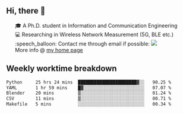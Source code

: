 <h2 > Hi, there 👋 </h3>

<div >
 <ul>
 🎓 A Ph.D. student in Information and Communication Engineering <br>
 💻 Researching in Wireless Network Measurement (5G, BLE etc.)<br>
 :speech_balloon: Contact me through email if possible: <a href="mailto:ethanjia@sjtu.edu.cn"><img src="https://img.shields.io/badge/-ethanjia@sjtu.edu.cn-c14438?style=plastic&logo=Gmail&logoColor=white&link=mailto:mailto:ethanjia@sjtu.edu.cn"></a> <br>
  More info @ <a href="https://haifengjia.github.io">my home page</a>
 </ul>
</div>

<h2 >
Weekly worktime breakdown
</h1>


<!--START_SECTION:waka-->

```txt
Python     25 hrs 24 mins  ██████████████████████▓░░   90.25 %
YAML       1 hr 59 mins    █▓░░░░░░░░░░░░░░░░░░░░░░░   07.07 %
Blender    20 mins         ▒░░░░░░░░░░░░░░░░░░░░░░░░   01.24 %
CSV        11 mins         ▒░░░░░░░░░░░░░░░░░░░░░░░░   00.71 %
Makefile   5 mins          ░░░░░░░░░░░░░░░░░░░░░░░░░   00.34 %
```

<!--END_SECTION:waka-->


